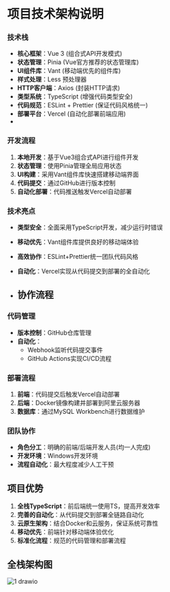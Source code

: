 # 项目技术架构说明


### 技术栈
- **核心框架**：Vue 3 (组合式API开发模式)
- **状态管理**：Pinia (Vue官方推荐的状态管理库)
- **UI组件库**：Vant (移动端优先的组件库)
- **样式处理**：Less 预处理器
- **HTTP客户端**：Axios (封装HTTP请求)
- **类型系统**：TypeScript (增强代码类型安全)
- **代码规范**：ESLint + Prettier (保证代码风格统一)
- **部署平台**：Vercel (自动化部署前端应用)
- 
### 开发流程
1. **本地开发**：基于Vue3组合式API进行组件开发
2. **状态管理**：使用Pinia管理全局应用状态
3. **UI构建**：采用Vant组件库快速搭建移动端界面
4. **代码提交**：通过GitHub进行版本控制
5. **自动化部署**：代码推送触发Vercel自动部署

### 技术亮点
- **类型安全**：全面采用TypeScript开发，减少运行时错误
- **移动优先**：Vant组件库提供良好的移动端体验
- **高效协作**：ESLint+Prettier统一团队代码风格
- **自动化**：Vercel实现从代码提交到部署的全自动化

- ## 协作流程

### 代码管理
- **版本控制**：GitHub仓库管理
- **自动化**：
  - Webhook监听代码提交事件
  - GitHub Actions实现CI/CD流程

### 部署流程
1. **前端**：代码提交后触发Vercel自动部署
2. **后端**：Docker镜像构建并部署到阿里云服务器
3. **数据库**：通过MySQL Workbench进行数据维护

### 团队协作
- **角色分工**：明确的前端/后端开发人员(均一人完成)
- **开发环境**：Windows开发环境
- **流程自动化**：最大程度减少人工干预

## 项目优势
1. **全栈TypeScript**：前后端统一使用TS，提高开发效率
2. **完善的自动化**：从代码提交到部署全链路自动化
3. **云原生架构**：结合Docker和云服务，保证系统可靠性
4. **移动优先**：前端针对移动端体验优化
5. **标准化流程**：规范的代码管理和部署流程

## 全栈架构图

![1 drawio](https://github.com/user-attachments/assets/20991899-e9c9-464d-90ed-47228c2aa26b)
